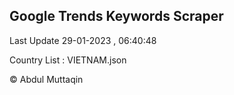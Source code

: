 

## Google Trends Keywords Scraper 
 
Last Update 29-01-2023 , 06:40:48

Country List :
VIETNAM.json



© Abdul Muttaqin 
